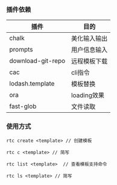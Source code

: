 ### 插件依赖

| 插件              | 目的         |
| ----------------- | ------------ |
| chalk             | 美化输入输出 |
| prompts           | 用户信息输入 |
| download-git-repo | 远程模板下载 |
| cac               | cli指令      |
| lodash.template   | 模板替换     |
| ora               | loading效果  |
| fast-glob         | 文件读取     |

### 使用方式

```tsx
rtc create <template> // 创建模板

rtc c <template> // 简写

rtc list <template>  // 查看模板支持命令

rtc ls <template> // 简写
```

